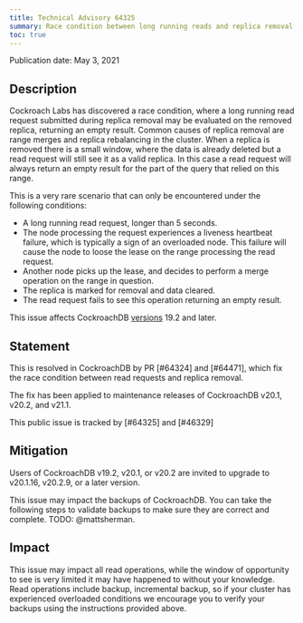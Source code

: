 ```yaml
---
title: Technical Advisory 64325
summary: Race condition between long running reads and replica removal
toc: true
---
```


Publication date: May 3, 2021

## Description

Cockroach Labs has discovered a race condition, where a long running read request submitted during replica removal may be evaluated on the removed replica, returning an empty result. Common causes of replica removal are range merges and replica rebalancing in the cluster. When a replica is removed there is a small window, where the data is already deleted but a read request will still see it as a valid replica. In this case a read request will always return an empty result for the part of the query that relied on this range.

This is a very rare scenario that can only be encountered under the following conditions:
 - A long running read request, longer than 5 seconds.
 - The node processing the request experiences a liveness heartbeat failure, which is typically a sign of an overloaded node. This failure will cause the node to loose the lease on the range processing the read request.
 - Another node picks up the lease, and decides to perform a merge operation on the range in question.
 - The replica is marked for removal and data cleared.  
 - The read request fails to see this operation returning an empty result.

This issue affects CockroachDB [versions](/docs/releases/) 19.2 and later.

## Statement
This is resolved in CockroachDB by PR [#64324] and [#64471], which fix the race condition between read requests and replica removal.

The fix has been applied to maintenance releases of CockroachDB v20.1, v20.2, and v21.1.

This public issue is tracked by [#64325] and [#46329]

## Mitigation

Users of CockroachDB v19.2, v20.1, or v20.2 are invited to upgrade to v20.1.16, v20.2.9, or a later version.

This issue may impact the backups of CockroachDB. You can take the following steps to validate backups to make sure they are correct and complete. TODO: @mattsherman.

## Impact

This issue may impact all read operations, while the window of opportunity to see is very limited it may have happened to without your knowledge. Read operations include backup, incremental backup, so if your cluster has experienced overloaded conditions we encourage you to verify your backups using the instructions provided above.
